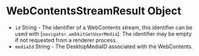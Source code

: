 # WebContentsStreamResult Object

* `id` String - The identifier of a WebContents stream, this identifier can be
  used with [`navigator.webkitGetUserMedia`]. The identifier may be empty if
  not requested from a renderer process.
* `mediaId` String - The DesktopMediaID associated with the WebContents.
